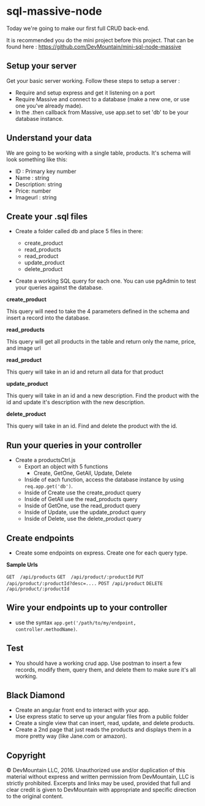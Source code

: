 # sql-massive-node

Today we're going to make our first full CRUD back-end.

It is recommended you do the mini project before this project. That can be found here : https://github.com/DevMountain/mini-sql-node-massive

## Setup your server

Get your basic server working.  Follow these steps to setup a server :

* Require and setup express and get it listening on a port
* Require Massive and connect to a database (make a new one, or use one you've already made).
* In the .then callback from Massive, use app.set to set 'db' to be your database instance.

## Understand your data

We are going to be working with a single table, products.  It's schema will look something like this:

* ID : Primary key number
* Name : string
* Description: string
* Price: number
* Imageurl : string

## Create your .sql files

* Create a folder called db and place 5 files in there:
  * create_product
  * read_products
  * read_product
  * update_product
  * delete_product

* Create a working SQL query for each one.  You can use pgAdmin to test your queries against the database.

__create_product__

This query will need to take the 4 parameters defined in the schema and insert a record into the database.

__read_products__

This query will get all products in the table and return only the name, price, and image url

__read_product__

This query will take in an id and return all data for that product

__update_product__

This query will take in an id and a new description.  Find the product with the id and update it's description with the new description.

__delete_product__

This query will take in an id.  Find and delete the product with the id.


## Run your queries in your controller

* Create a productsCtrl.js
    * Export an object with 5 functions
        * Create, GetOne, GetAll, Update, Delete
    * Inside of each function, access the database instance by using `req.app.get('db')`.
    * Inside of Create use the create_product query
    * Inside of GetAll use the read_products query
    * Inside of GetOne, use the read_product query
    * Inside of Update, use the update_product query
    * Inside of Delete, use the delete_product query


## Create endpoints

* Create some endpoints on express.  Create one for each query type.

__Sample Urls__

`GET  /api/products`
`GET  /api/product/:productId`
`PUT  /api/product/:productId?desc=....`
`POST /api/product`
`DELETE /api/product/:productId`

## Wire your endpoints up to your controller

* use the syntax `app.get('/path/to/my/endpoint, controller.methodName)`.

## Test

* You should have a working crud app.  Use postman to insert a few records, modify them, query them, and delete them to make sure it's all working.

## Black Diamond

* Create an angular front end to interact with your app.
* Use express static to serve up your angular files from a public folder
* Create a single view that can insert, read, update, and delete products.
* Create a 2nd page that just reads the products and displays them in a more pretty way (like Jane.com or amazon).


## Copyright

© DevMountain LLC, 2016. Unauthorized use and/or duplication of this material without express and written permission from DevMountain, LLC is strictly prohibited. Excerpts and links may be used, provided that full and clear credit is given to DevMountain with appropriate and specific direction to the original content.
